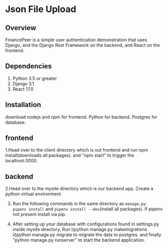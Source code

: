# Json File Upload

## Overview

FinancePeer is a simple user authentication demonstration that uses
Django, and the Django Rest Framework on the backend, and React on the frontend.

## Dependencies

1. Python 3.5 or greater
2. Django 3.1
3. React 17.0

## Installation

download nodejs and npm for frontend.  Python for backend. Postgres for database.
## frontend
1.Head over to the client directory which is out frontend and run npm install(downloads all packages).
and "npm start" to trigger the localhost:3000.
## backend
2.Head over to the mysite directory which is our backend app. Create a python virtual environment

3. Run the following commands in the same directory as `manage.py`:  
   `pipenv install` and `pipenv install --dev`(install all packages). If pipenv not present install via pip.
   
4. After setting up your database with configurations found in settings.py inside mysite directory, Run
   i)python manage.py makemigrations
   ii)python manage.py migrate
   to migrate the data to postgres.
   and finally "python manage.py runserver" to start the backend application.

